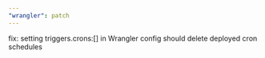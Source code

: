 ```yaml
---
"wrangler": patch
---
```


fix: setting triggers.crons:[] in Wrangler config should delete deployed cron schedules
